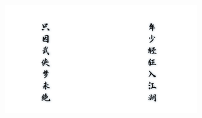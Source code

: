 
<!-- 背景图片 -->
<img  src='img/coverpage.png' width="900" alt="logo">


<!-- 背景图片 -->

<!-- ![](_media/bg.png) -->

<!-- 背景色 -->

<!-- ![color](#f0f0f0) -->
